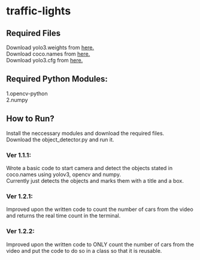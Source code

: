 # traffic-lights
  
## Required Files
Download yolo3.weights from <a href="https://pjreddie.com/media/files/yolov3.weights" download>here.</a>  
Download coco.names from <a href="[https://github.com/pjreddie/darknet/blob/master/data/coco.names](https://github.com/pjreddie/darknet/blob/master/data/coco.names)" download>here.</a>  
Download yolo3.cfg from <a href="[blob:https://github.com/f42f5760-69c3-4e9a-957e-0e1c39d297ca](https://github.com/pjreddie/darknet/blob/master/cfg/yolov3.cfg)" download>here.</a>  
  
## Required Python Modules:
 1.opencv-python  
 2.numpy  
  
## How to Run?
 Install the neccessary modules and download the required files.  
 Download the object_detector.py and run it.

### Ver 1.1.1:
Wrote a basic code to start camera and detect the objects stated in coco.names using yolov3, opencv and numpy.  
Currently just detects the objects and marks them with a title and a box.  
  
### Ver 1.2.1:
Improved upon the written code to count the number of cars from the video and returns the real time count in the terminal.  
  
### Ver 1.2.2:
Improved upon the written code to ONLY count the number of cars from the video and put the code to do so in a class so that it is reusable.  
